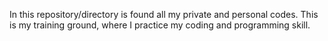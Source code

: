 In this repository/directory is found all my private and personal codes.
This is my training ground, where I practice my coding and programming skill.
